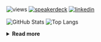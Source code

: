 ![views](https://komarev.com/ghpvc/?username=chck&color=blueviolet)
[![speakerdeck](https://img.shields.io/badge/Speaker_Deck-chck-8a2be2?style=flat-square&logo=speaker-deck)](https://speakerdeck.com/chck)
[![linkedin](https://img.shields.io/badge/LinkedIn-chck-8a2be2?style=flat-square&logo=linkedin)](https://www.linkedin.com/in/chck/)

<p align="left"> 
  <img alt="GitHub Stats" align="center" height="150" src="https://github-readme-stats-nine-umber-51.vercel.app/api?username=chck&count_private=true&show_icons=true&hide_title=true&theme=buefy" />
  <img alt="Top Langs" align="center" height="150" src="https://github-readme-stats-nine-umber-51.vercel.app/api/top-langs/?username=chck&layout=compact&count_private=true&show_icons=true&hide_title=true&theme=buefy" />
</p>

<details>
  <summary><b>Read more</b></summary>
  <br>

  <!--START_SECTION:waka-->
**🐱 My GitHub Data** 

> 📦 82.6 kB Used in GitHub's Storage 
 > 
> 🏆 412 Contributions in the Year 2024
 > 
> 💼 Opted to Hire
 > 
> 📜 133 Public Repositories 
 > 
> 🔑 22 Private Repositories 
 > 
**I'm a Night 🦉** 

```text
🌞 Morning                861 commits         ███░░░░░░░░░░░░░░░░░░░░░░   13.22 % 
🌆 Daytime                2105 commits        ████████░░░░░░░░░░░░░░░░░   32.31 % 
🌃 Evening                1886 commits        ███████░░░░░░░░░░░░░░░░░░   28.95 % 
🌙 Night                  1663 commits        ██████░░░░░░░░░░░░░░░░░░░   25.53 % 
```
📅 **I'm Most Productive on Thursday** 

```text
Monday                   1284 commits        █████░░░░░░░░░░░░░░░░░░░░   19.71 % 
Tuesday                  1010 commits        ████░░░░░░░░░░░░░░░░░░░░░   15.50 % 
Wednesday                1084 commits        ████░░░░░░░░░░░░░░░░░░░░░   16.64 % 
Thursday                 1541 commits        ██████░░░░░░░░░░░░░░░░░░░   23.65 % 
Friday                   658 commits         ███░░░░░░░░░░░░░░░░░░░░░░   10.10 % 
Saturday                 380 commits         █░░░░░░░░░░░░░░░░░░░░░░░░   05.83 % 
Sunday                   558 commits         ██░░░░░░░░░░░░░░░░░░░░░░░   08.56 % 
```


📊 **This Week I Spent My Time On** 

```text
💬 Programming Languages: 
YAML                     2 hrs 14 mins       ███████░░░░░░░░░░░░░░░░░░   29.70 % 
Docker                   1 hr 34 mins        █████░░░░░░░░░░░░░░░░░░░░   20.90 % 
Other                    56 mins             ███░░░░░░░░░░░░░░░░░░░░░░   12.47 % 
Git                      38 mins             ██░░░░░░░░░░░░░░░░░░░░░░░   08.52 % 
Terraform                35 mins             ██░░░░░░░░░░░░░░░░░░░░░░░   07.76 % 

🔥 Editors: 
Neovim                   6 hrs 20 mins       █████████████████████░░░░   84.34 % 
Chrome                   55 mins             ███░░░░░░░░░░░░░░░░░░░░░░   12.22 % 
PyCharm                  12 mins             █░░░░░░░░░░░░░░░░░░░░░░░░   02.76 % 
Obsidian                 3 mins              ░░░░░░░░░░░░░░░░░░░░░░░░░   00.69 % 
```

**I Mostly Code in Python** 

```text
Python                   45 repos            █████████░░░░░░░░░░░░░░░░   34.88 % 
Jupyter Notebook         19 repos            ████░░░░░░░░░░░░░░░░░░░░░   14.73 % 
Rust                     7 repos             █░░░░░░░░░░░░░░░░░░░░░░░░   05.43 % 
TypeScript               4 repos             █░░░░░░░░░░░░░░░░░░░░░░░░   03.10 % 
Astro                    1 repo              ░░░░░░░░░░░░░░░░░░░░░░░░░   00.78 % 
```



**Timeline**

![Lines of Code chart](https://raw.githubusercontent.com/chck/chck/main/assets/bar_graph.png)


 Last Updated on 2024-06-14 01:31 UTC
<!--END_SECTION:waka-->
</details>

